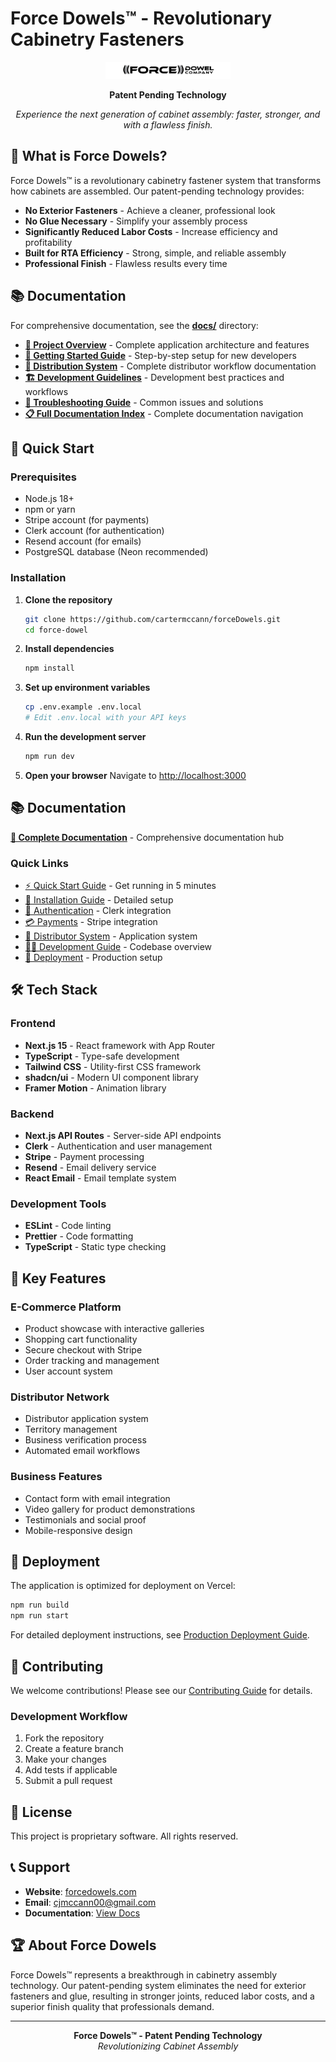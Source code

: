 # Force Dowels™ - Revolutionary Cabinetry Fasteners

<div align="center">
  <img src="public/fdLogo.jpg" alt="Force Dowels Logo" width="200"/>
  
  **Patent Pending Technology**
  
  *Experience the next generation of cabinet assembly: faster, stronger, and with a flawless finish.*
</div>

## 🔧 What is Force Dowels?

Force Dowels™ is a revolutionary cabinetry fastener system that transforms how cabinets are assembled. Our patent-pending technology provides:

- **No Exterior Fasteners** - Achieve a cleaner, professional look
- **No Glue Necessary** - Simplify your assembly process
- **Significantly Reduced Labor Costs** - Increase efficiency and profitability
- **Built for RTA Efficiency** - Strong, simple, and reliable assembly
- **Professional Finish** - Flawless results every time

## 📚 Documentation

For comprehensive documentation, see the **[docs/](docs/)** directory:

- **[📖 Project Overview](docs/PROJECT_OVERVIEW.md)** - Complete application architecture and features
- **[🚀 Getting Started Guide](docs/GETTING_STARTED.md)** - Step-by-step setup for new developers
- **[🏪 Distribution System](docs/DISTRIBUTION_SYSTEM.md)** - Complete distributor workflow documentation
- **[🏗️ Development Guidelines](docs/DEVELOPMENT_GUIDELINES.md)** - Development best practices and workflows
- **[🚨 Troubleshooting Guide](docs/TROUBLESHOOTING_GUIDE.md)** - Common issues and solutions
- **[📋 Full Documentation Index](docs/README.md)** - Complete documentation navigation

## 🚀 Quick Start

### Prerequisites
- Node.js 18+
- npm or yarn
- Stripe account (for payments)
- Clerk account (for authentication)
- Resend account (for emails)
- PostgreSQL database (Neon recommended)

### Installation

1. **Clone the repository**
   ```bash
   git clone https://github.com/cartermccann/forceDowels.git
   cd force-dowel
   ```

2. **Install dependencies**
   ```bash
   npm install
   ```

3. **Set up environment variables**
   ```bash
   cp .env.example .env.local
   # Edit .env.local with your API keys
   ```

4. **Run the development server**
   ```bash
   npm run dev
   ```

5. **Open your browser**
   Navigate to [http://localhost:3000](http://localhost:3000)

## 📚 Documentation

**[📖 Complete Documentation](docs/README.md)** - Comprehensive documentation hub

### Quick Links
- [⚡ Quick Start Guide](docs/getting-started/quick-start.md) - Get running in 5 minutes
- [🔧 Installation Guide](docs/getting-started/installation.md) - Detailed setup
- [🔐 Authentication](docs/features/authentication.md) - Clerk integration
- [💳 Payments](docs/features/payments.md) - Stripe integration
- [🏢 Distributor System](docs/features/distributor-system.md) - Application system
- [👨‍💻 Development Guide](docs/development/development-guide.md) - Codebase overview
- [🚀 Deployment](docs/deployment/production-deployment.md) - Production setup

## 🛠️ Tech Stack

### Frontend
- **Next.js 15** - React framework with App Router
- **TypeScript** - Type-safe development
- **Tailwind CSS** - Utility-first CSS framework
- **shadcn/ui** - Modern UI component library
- **Framer Motion** - Animation library

### Backend
- **Next.js API Routes** - Server-side API endpoints
- **Clerk** - Authentication and user management
- **Stripe** - Payment processing
- **Resend** - Email delivery service
- **React Email** - Email template system

### Development Tools
- **ESLint** - Code linting
- **Prettier** - Code formatting
- **TypeScript** - Static type checking

## 🌟 Key Features

### E-Commerce Platform
- Product showcase with interactive galleries
- Shopping cart functionality
- Secure checkout with Stripe
- Order tracking and management
- User account system

### Distributor Network
- Distributor application system
- Territory management
- Business verification process
- Automated email workflows

### Business Features
- Contact form with email integration
- Video gallery for product demonstrations
- Testimonials and social proof
- Mobile-responsive design

## 🚀 Deployment

The application is optimized for deployment on Vercel:

```bash
npm run build
npm run start
```

For detailed deployment instructions, see [Production Deployment Guide](docs/deployment/production-deployment.md).

## 🤝 Contributing

We welcome contributions! Please see our [Contributing Guide](docs/contributing/contributing-guide.md) for details.

### Development Workflow
1. Fork the repository
2. Create a feature branch
3. Make your changes
4. Add tests if applicable
5. Submit a pull request

## 📄 License

This project is proprietary software. All rights reserved.

## 📞 Support

- **Website**: [forcedowels.com](https://forcedowels.com)
- **Email**: cjmccann00@gmail.com
- **Documentation**: [View Docs](docs/)

## 🏆 About Force Dowels

Force Dowels™ represents a breakthrough in cabinetry assembly technology. Our patent-pending system eliminates the need for exterior fasteners and glue, resulting in stronger joints, reduced labor costs, and a superior finish quality that professionals demand.

---

<div align="center">
  <strong>Force Dowels™ - Patent Pending Technology</strong><br>
  <em>Revolutionizing Cabinet Assembly</em>
</div>

